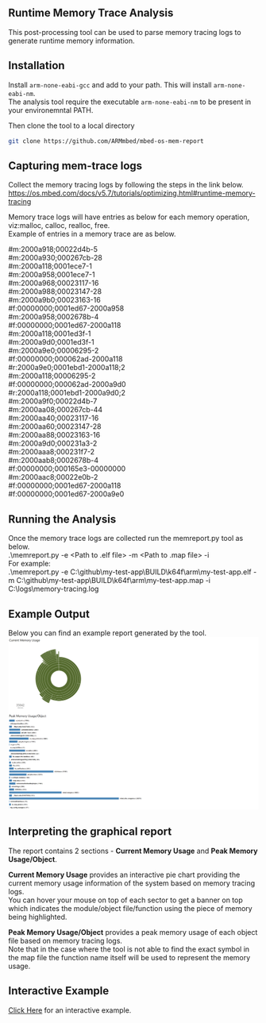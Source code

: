 ## Runtime Memory Trace Analysis
This post-processing tool can be used to parse memory tracing logs to generate runtime memory information. 

## Installation
Install `arm-none-eabi-gcc` and add to your path. This will install `arm-none-eabi-nm`.    
The analysis tool require the executable `arm-none-eabi-nm` to be present in your environemntal PATH.  

Then clone the tool to a local directory   
```bash
git clone https://github.com/ARMmbed/mbed-os-mem-report
```

## Capturing mem-trace logs
Collect the memory tracing logs by following the steps in the link below.   
https://os.mbed.com/docs/v5.7/tutorials/optimizing.html#runtime-memory-tracing

Memory trace logs will have entries as below for each memory operation, viz:malloc, calloc, realloc, free.   
Example of entries in a memory trace are as below.   

#m:2000a918;00022d4b-5   
#m:2000a930;000267cb-28   
#m:2000a118;0001ece7-1   
#m:2000a958;0001ece7-1   
#m:2000a968;00023117-16   
#m:2000a988;00023147-28   
#m:2000a9b0;00023163-16   
#f:00000000;0001ed67-2000a958   
#m:2000a958;0002678b-4   
#f:00000000;0001ed67-2000a118   
#m:2000a118;0001ed3f-1   
#m:2000a9d0;0001ed3f-1   
#m:2000a9e0;00006295-2   
#f:00000000;000062ad-2000a118   
#r:2000a9e0;0001ebd1-2000a118;2   
#m:2000a118;00006295-2   
#f:00000000;000062ad-2000a9d0   
#r:2000a118;0001ebd1-2000a9d0;2   
#m:2000a9f0;00022d4b-7   
#m:2000aa08;000267cb-44   
#m:2000aa40;00023117-16   
#m:2000aa60;00023147-28   
#m:2000aa88;00023163-16   
#m:2000a9d0;000231a3-2   
#m:2000aaa8;000231f7-2   
#m:2000aab8;0002678b-4   
#f:00000000;000165e3-00000000   
#m:2000aac8;00022e0b-2   
#f:00000000;0001ed67-2000a118   
#f:00000000;0001ed67-2000a9e0   

## Running the Analysis   
Once the memory trace logs are collected run the memreport.py tool as below.   
.\memreport.py -e <Path to .elf file> -m <Path to .map file> -i <Path to memory tracing capture file>   
For example:   
.\memreport.py -e C:\github\my-test-app\BUILD\k64f\arm\my-test-app.elf -m C:\github\my-test-app\BUILD\k64f\arm\my-test-app.map -i C:\logs\memory-tracing.log   

## Example Output
Below you can find an example report generated by the tool.   
![d3.js based Memory Tracing Report Statistics](docs/example.png)

## Interpreting the graphical report
The report contains 2 sections - **Current Memory Usage** and **Peak Memory Usage/Object**.   

**Current Memory Usage** provides an interactive pie chart providing the current memory usage information of the system based on memory tracing logs.    
You can hover your mouse on top of each sector to get a banner on top which indicates the module/object file/function using the piece of memory being highlighted.   

**Peak Memory Usage/Object** provides a peak memory usage of each object file based on memory tracing logs.    
Note that in the case where the tool is not able to find the exact symbol in the map file the function name itself will be used to represent the memory usage.   

## Interactive Example
[Click Here](https://senramakri.github.io/mbed-os-mem-report/) for an interactive example.
